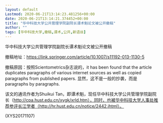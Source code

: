 ```yaml
---
layout: default
Lastmod: 2020-06-21T13:14:23.481256+00:00
date: 2020-06-21T13:14:21.374452+00:00
title: "华中科技大学公共管理学院副院长谭术魁论文被公开撤稿"
author: ""
tags: [华中科技大学,撤稿,谭术,公共,新语丝]
---
```


华中科技大学公共管理学院副院长谭术魁论文被公开撤稿

撤稿地址：https://link.springer.com/article/10.1007/s11192-013-1130-5

撤稿原因：按照Scientometrics杂志说的，it has been found that the article duplicates paragraphs of various internet sources as well as copied paragraphs from published papers. 显然，这不是一般的抄袭，而是paragraphs by paragraphs.

该文的通讯作者为Shuikui Tan，即谭术魁，现任华中科技大学公共管理学院副院长（http://cpa.hust.edu.cn/xygk/xrld.htm），同时，也被华中科技大学人事处推荐参评长江学者（http://hr.hust.edu.cn/notice/2442.jhtml）。

(XYS20171107)

